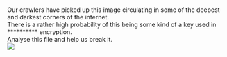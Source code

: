 <br>Our crawlers have picked up this image circulating in some of the deepest and darkest corners of the internet.<br>
There is a rather high probability of this being some kind of a key used in ********** encryption.<br>
Analyse this file and help us break it.<br>
<img src='images/26c932b1a01f653204dbf7aebe728a8d4938b587.jpg' border='0' />
<br>